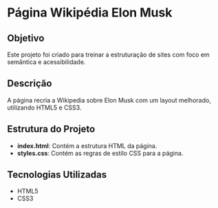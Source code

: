 # Página Wikipédia Elon Musk

## Objetivo
Este projeto foi criado para treinar a estruturação de sites com foco em semântica e acessibilidade.

## Descrição
A página recria a Wikipedia sobre Elon Musk com um layout melhorado, utilizando HTML5 e CSS3.

## Estrutura do Projeto
- **index.html**: Contém a estrutura HTML da página.
- **styles.css**: Contém as regras de estilo CSS para a página.

## Tecnologias Utilizadas
- HTML5
- CSS3





